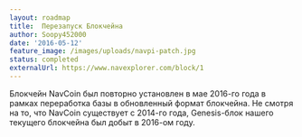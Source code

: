 ```yaml
---
layout: roadmap
title:  Перезапуск Блокчейна
author: Soopy452000
date: '2016-05-12'
feature_image: /images/uploads/navpi-patch.jpg
status: completed
externalUrl: https://www.navexplorer.com/block/1
---
```


Блокчейн NavCoin был повторно установлен в мае 2016-го года в рамках переработка базы в обновленный формат блокчейна. Не смотря на то, что NavCoin существует с 2014-го года, Genesis-блок нашего текущего блокчейна был добыт в 2016-ом году.
